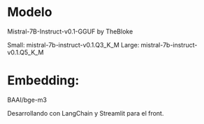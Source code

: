 # Modelo

Mistral-7B-Instruct-v0.1-GGUF by TheBloke

Small: mistral-7b-instruct-v0.1.Q3_K_M
Large: mistral-7b-instruct-v0.1.Q5_K_M

# Embedding: 

BAAI/bge-m3

Desarrollando con LangChain y Streamlit para el front.
